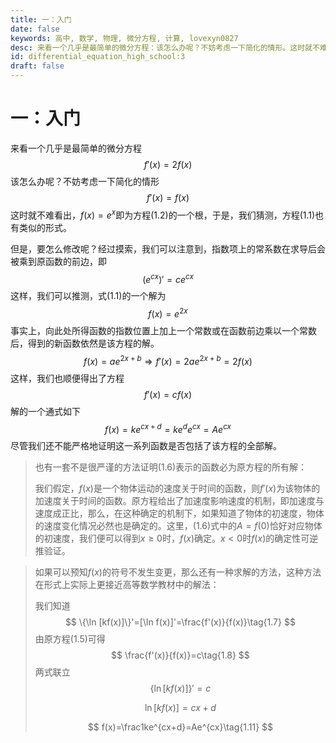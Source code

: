 ```yaml
---
title: 一：入门
date: false
keywords: 高中, 数学, 物理, 微分方程, 计算, lovexyn0827
desc: 来看一个几乎是最简单的微分方程：该怎么办呢？不妨考虑一下简化的情形。这时就不难看出，$f(x)=e^x$即为方程(1.2)的一个根，于是，我们猜测，方程(1.1)也有类似的形式。
id: differential_equation_high_school:3
draft: false
---
```


# 一：入门

来看一个几乎是最简单的微分方程
$$
f'(x)=2f(x)\tag{1.1}
$$
该怎么办呢？不妨考虑一下简化的情形
$$
f'(x)=f(x)\tag{1.2}
$$
这时就不难看出，$f(x)=e^x$即为方程(1.2)的一个根，于是，我们猜测，方程(1.1)也有类似的形式。

但是，要怎么修改呢？经过摸索，我们可以注意到，指数项上的常系数在求导后会被乘到原函数的前边，即
$$
(e^{cx})'=ce^{cx}\tag{1.3}
$$
这样，我们可以推测，式(1.1)的一个解为
$$
f(x)=e^{2x}
$$
事实上，向此处所得函数的指数位置上加上一个常数或在函数前边乘以一个常数后，得到的新函数依然是该方程的解。
$$
f(x)=ae^{2x+b}\Rightarrow f'(x)=2ae^{2x+b}=2f(x)\tag{1.4}
$$
这样，我们也顺便得出了方程
$$
f'(x)=cf(x)\tag{1.5}
$$
解的一个通式如下
$$
f(x)=ke^{cx+d}=ke^de^{cx}=Ae^{cx}\tag{1.6}
$$
尽管我们还不能严格地证明这一系列函数是否包括了该方程的全部解。

> 也有一套不是很严谨的方法证明(1.6)表示的函数必为原方程的所有解：
>
> 我们假定，$f(x)$是一个物体运动的速度关于时间的函数，则$f'(x)$为该物体的加速度关于时间的函数。原方程给出了加速度影响速度的机制，即加速度与速度成正比，那么，在这种确定的机制下，如果知道了物体的初速度，物体的速度变化情况必然也是确定的。这里，(1.6)式中的$A=f(0)$恰好对应物体的初速度，我们便可以得到$x\ge0$时，$f(x)$确定。$x<0$时$f(x)$的确定性可逆推验证。

> 如果可以预知$f(x)$的符号不发生变更，那么还有一种求解的方法，这种方法在形式上实际上更接近高等数学教材中的解法：
>
> 我们知道
> $$
> \{\ln [kf(x)]\}'=[\ln f(x)]'=\frac{f'(x)}{f(x)}\tag{1.7}
> $$
> 由原方程(1.5)可得
> $$
> \frac{f'(x)}{f(x)}=c\tag{1.8}
> $$
> 两式联立
> $$
> \{\ln[kf(x)]\}'=c\tag{1.9}
> $$
>
> $$
> \ln[kf(x)]=cx+d\tag{1.10}
> $$
>
> $$
> f(x)=\frac1ke^{cx+d}=Ae^{cx}\tag{1.11}
> $$